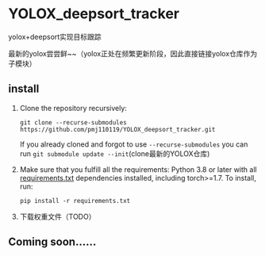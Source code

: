 # YOLOX_deepsort_tracker

yolox+deepsort实现目标跟踪

最新的yolox尝尝鲜~~（yolox正处在频繁更新阶段，因此直接链接yolox仓库作为子模块）

## install

1. Clone the repository recursively:

   `git clone --recurse-submodules https://github.com/pmj110119/YOLOX_deepsort_tracker.git`

   If you already cloned and forgot to use `--recurse-submodules` you can run `git submodule update --init`(clone最新的YOLOX仓库)

2. Make sure that you fulfill all the requirements: Python 3.8 or later with all [requirements.txt](https://github.com/mikel-brostrom/Yolov5_DeepSort_Pytorch/blob/master/requirements.txt) dependencies installed, including torch>=1.7. To install, run:

   `pip install -r requirements.txt`

3. 下载权重文件（TODO）



## Coming soon......
